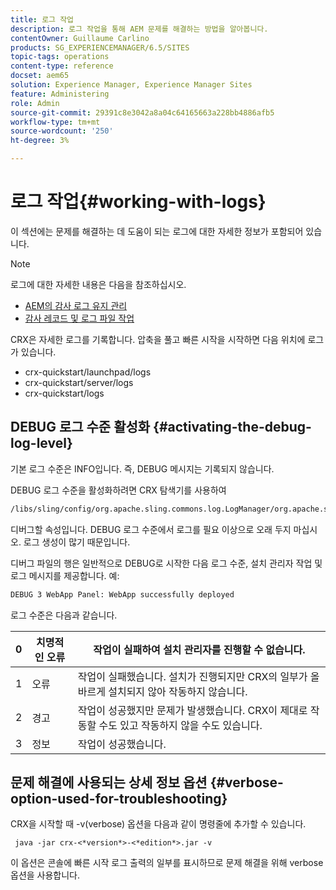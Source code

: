 ```yaml
---
title: 로그 작업
description: 로그 작업을 통해 AEM 문제를 해결하는 방법을 알아봅니다.
contentOwner: Guillaume Carlino
products: SG_EXPERIENCEMANAGER/6.5/SITES
topic-tags: operations
content-type: reference
docset: aem65
solution: Experience Manager, Experience Manager Sites
feature: Administering
role: Admin
source-git-commit: 29391c8e3042a8a04c64165663a228bb4886afb5
workflow-type: tm+mt
source-wordcount: '250'
ht-degree: 3%

---
```


# 로그 작업{#working-with-logs}

이 섹션에는 문제를 해결하는 데 도움이 되는 로그에 대한 자세한 정보가 포함되어 있습니다.

>[!NOTE]
>
>로그에 대한 자세한 내용은 다음을 참조하십시오.
>
>* [AEM의 감사 로그 유지 관리](/help/sites-administering/operations-audit-log.md)
>* [감사 레코드 및 로그 파일 작업](/help/sites-deploying/monitoring-and-maintaining.md#working-with-audit-records-and-log-files)

CRX은 자세한 로그를 기록합니다. 압축을 풀고 빠른 시작을 시작하면 다음 위치에 로그가 있습니다.

* crx-quickstart/launchpad/logs
* crx-quickstart/server/logs
* crx-quickstart/logs

## DEBUG 로그 수준 활성화 {#activating-the-debug-log-level}

기본 로그 수준은 INFO입니다. 즉, DEBUG 메시지는 기록되지 않습니다.

DEBUG 로그 수준을 활성화하려면 CRX 탐색기를 사용하여

```xml
/libs/sling/config/org.apache.sling.commons.log.LogManager/org.apache.sling.commons.log.level
```

디버그할 속성입니다. DEBUG 로그 수준에서 로그를 필요 이상으로 오래 두지 마십시오. 로그 생성이 많기 때문입니다.

디버그 파일의 행은 일반적으로 DEBUG로 시작한 다음 로그 수준, 설치 관리자 작업 및 로그 메시지를 제공합니다. 예:

```xml
DEBUG 3 WebApp Panel: WebApp successfully deployed
```

로그 수준은 다음과 같습니다.

| 0 | 치명적인 오류 | 작업이 실패하여 설치 관리자를 진행할 수 없습니다. |
|---|---|---|
| 1 | 오류 | 작업이 실패했습니다. 설치가 진행되지만 CRX의 일부가 올바르게 설치되지 않아 작동하지 않습니다. |
| 2 | 경고 | 작업이 성공했지만 문제가 발생했습니다. CRX이 제대로 작동할 수도 있고 작동하지 않을 수도 있습니다. |
| 3 | 정보 | 작업이 성공했습니다. |

## 문제 해결에 사용되는 상세 정보 옵션 {#verbose-option-used-for-troubleshooting}

CRX을 시작할 때 -v(verbose) 옵션을 다음과 같이 명령줄에 추가할 수 있습니다.

` java -jar crx-<*version*>-<*edition*>.jar -v`

이 옵션은 콘솔에 빠른 시작 로그 출력의 일부를 표시하므로 문제 해결을 위해 verbose 옵션을 사용합니다.
